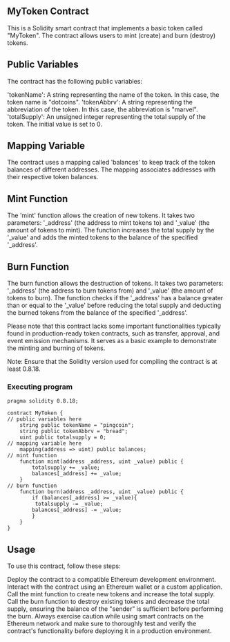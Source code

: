 ## MyToken Contract

This is a Solidity smart contract that implements a basic token called "MyToken". The contract allows users to mint (create) and burn (destroy) tokens.

## Public Variables
The contract has the following public variables:

'tokenName': A string representing the name of the token. In this case, the token name is "dotcoins".
'tokenAbbrv': A string representing the abbreviation of the token. In this case, the abbreviation is "marvel".
'totalSupply': An unsigned integer representing the total supply of the token. The initial value is set to 0.

## Mapping Variable
The contract uses a mapping called 'balances' to keep track of the token balances of different addresses. The mapping associates addresses with their respective token balances.

## Mint Function
The 'mint' function allows the creation of new tokens. It takes two parameters: '_address' (the address to mint tokens to) and '_value' (the amount of tokens to mint). The function increases the total supply by the '_value' and adds the minted tokens to the balance of the specified '_address'.

## Burn Function
The burn function allows the destruction of tokens. It takes two parameters: '_address' (the address to burn tokens from) and '_value' (the amount of tokens to burn). The function checks if the '_address' has a balance greater than or equal to the '_value' before reducing the total supply and deducting the burned tokens from the balance of the specified '_address'.

Please note that this contract lacks some important functionalities typically found in production-ready token contracts, such as transfer, approval, and event emission mechanisms. It serves as a basic example to demonstrate the minting and burning of tokens.

Note: Ensure that the Solidity version used for compiling the contract is at least 0.8.18.

### Executing program

```
pragma solidity 0.8.18;

contract MyToken {
// public variables here
    string public tokenName = "pingcoin";
    string public tokenAbbrv = "bread";
    uint public totalsupply = 0;
// mapping variable here
    mapping(address => uint) public balances;
// mint function
    function mint(address _address, uint _value) public {
        totalsupply += _value; 
        balances[_address] += _value;
    }
// burn function
    function burn(address _address, uint _value) public {
        if (balances[_address] >= _value){
         totalsupply -= _value;
        balances[_address] -= _value;
        }
    }
}
```
## Usage

To use this contract, follow these steps:

Deploy the contract to a compatible Ethereum development environment. Interact with the contract using an Ethereum wallet or a custom application. Call the mint function to create new tokens and increase the total supply. Call the burn function to destroy existing tokens and decrease the total supply, ensuring the balance of the "sender" is sufficient before performing the burn. Always exercise caution while using smart contracts on the Ethereum network and make sure to thoroughly test and verify the contract's functionality before deploying it in a production environment.
